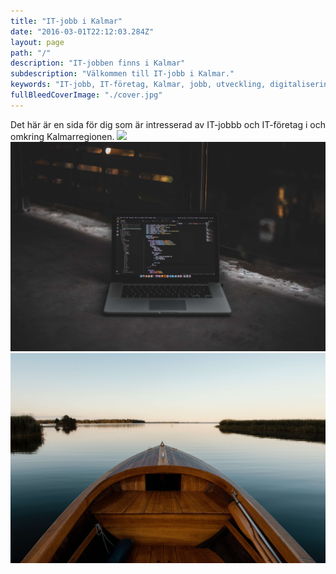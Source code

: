 ```yaml
---
title: "IT-jobb i Kalmar"
date: "2016-03-01T22:12:03.284Z"
layout: page
path: "/"
description: "IT-jobben finns i Kalmar"
subdescription: "Välkommen till IT-jobb i Kalmar."
keywords: "IT-jobb, IT-företag, Kalmar, jobb, utveckling, digitalisering"
fullBleedCoverImage: "./cover.jpg"
---
```


<leadin>
Det här är en sida för dig som är intresserad av IT-jobbb och IT-företag i och omkring Kalmarregionen.
</leadin>

<grid flexdirection="row">
	<grid-item href="/foretag" title="Se alla företag" background="#4baac1" flex="1">
		<img src="./desk.jpg" />
	</grid-item>
</grid>
<grid flexdirection="row">
	<grid-item href="/lediga-it-jobb" title="Visa alla IT-jobb" background="#4cc178" flex="2">
		<img src="./listings.jpg" />
	</grid-item>
	<grid-item href="/leva-och-bo-i-kalmar" title="Kalmar" background="#c14b7f" flex="2">
		<img src="./live-kalmar.jpg" />
	</grid-item>
</grid>


